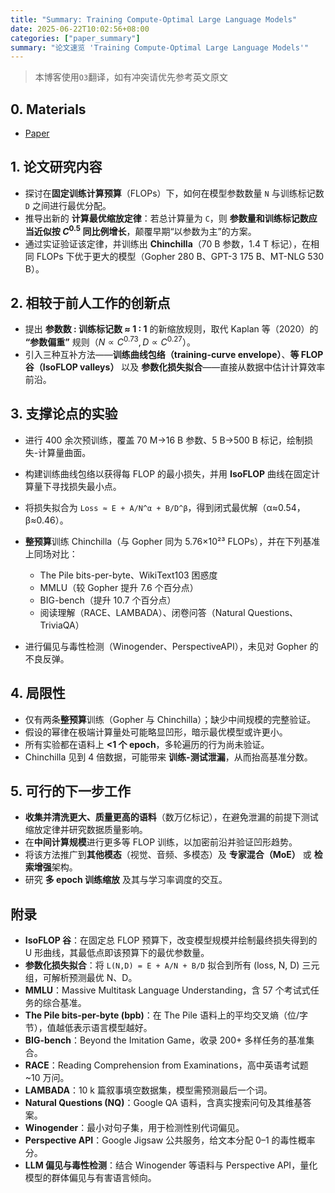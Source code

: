 ```yaml
---
title: "Summary: Training Compute-Optimal Large Language Models"
date: 2025-06-22T10:02:56+08:00
categories: ["paper_summary"]
summary: "论文速览 'Training Compute-Optimal Large Language Models'"
---
```


> 本博客使用`O3`翻译，如有冲突请优先参考英文原文

## 0. Materials

- [Paper](https://arxiv.org/pdf/2203.15556)

## 1. 论文研究内容

- 探讨在**固定训练计算预算**（FLOPs）下，如何在模型参数数量 `N` 与训练标记数 `D` 之间进行最优分配。
- 推导出新的 **计算最优缩放定律**：若总计算量为 `C`，则 **参数量和训练标记数应当近似按 $C^{0.5}$ 同比例增长**，颠覆早期“以参数为主”的方案。
- 通过实证验证该定律，并训练出 **Chinchilla**（70 B 参数，1.4 T 标记），在相同 FLOPs 下优于更大的模型（Gopher 280 B、GPT-3 175 B、MT-NLG 530 B）。

## 2. 相较于前人工作的创新点

- 提出 **参数数 : 训练标记数 ≈ 1 : 1** 的新缩放规则，取代 Kaplan 等（2020）的 **“参数偏重”** 规则（$N∝C^{0.73}, D∝C^{0.27}$）。
- 引入三种互补方法——**训练曲线包络（training-curve envelope）**、**等 FLOP 谷（IsoFLOP valleys）** 以及 **参数化损失拟合**——直接从数据中估计计算效率前沿。

## 3. 支撑论点的实验

- 进行 400 余次预训练，覆盖 70 M→16 B 参数、5 B→500 B 标记，绘制损失-计算量曲面。
- 构建训练曲线包络以获得每 FLOP 的最小损失，并用 **IsoFLOP** 曲线在固定计算量下寻找损失最小点。
- 将损失拟合为 `Loss ≈ E + A/N^α + B/D^β`，得到闭式最优解（α≈0.54，β≈0.46）。
- **整预算**训练 Chinchilla（与 Gopher 同为 5.76×10²³ FLOPs），并在下列基准上同场对比：

  - The Pile bits-per-byte、WikiText103 困惑度
  - MMLU（较 Gopher 提升 7.6 个百分点）
  - BIG-bench（提升 10.7 个百分点）
  - 阅读理解（RACE、LAMBADA）、闭卷问答（Natural Questions、TriviaQA）
- 进行偏见与毒性检测（Winogender、PerspectiveAPI），未见对 Gopher 的不良反弹。

## 4. 局限性

- 仅有两条**整预算**训练（Gopher 与 Chinchilla）；缺少中间规模的完整验证。
- 假设的幂律在极端计算量处可能略显凹形，暗示最优模型或许更小。
- 所有实验都在语料上 **<1 个 epoch**，多轮遍历的行为尚未验证。
- Chinchilla 见到 4 倍数据，可能带来 **训练-测试泄漏**，从而抬高基准分数。

## 5. 可行的下一步工作

- **收集并清洗更大、质量更高的语料**（数万亿标记），在避免泄漏的前提下测试缩放定律并研究数据质量影响。
- 在**中间计算规模**进行更多等 FLOP 训练，以加密前沿并验证凹形趋势。
- 将该方法推广到**其他模态**（视觉、音频、多模态）及 **专家混合（MoE）** 或 **检索增强**架构。
- 研究 **多 epoch 训练缩放** 及其与学习率调度的交互。

## 附录

- **IsoFLOP 谷**：在固定总 FLOP 预算下，改变模型规模并绘制最终损失得到的 U 形曲线，其最低点即该预算下的最优参数量。
- **参数化损失拟合**：将 `L(N,D) = E + A/N + B/D` 拟合到所有 (loss, N, D) 三元组，可解析预测最优 N、D。
- **MMLU**：Massive Multitask Language Understanding，含 57 个考试式任务的综合基准。
- **The Pile bits-per-byte (bpb)**：在 The Pile 语料上的平均交叉熵（位/字节），值越低表示语言模型越好。
- **BIG-bench**：Beyond the Imitation Game，收录 200+ 多样任务的基准集合。
- **RACE**：Reading Comprehension from Examinations，高中英语考试题 \~10 万问。
- **LAMBADA**：10 k 篇叙事填空数据集，模型需预测最后一个词。
- **Natural Questions (NQ)**：Google QA 语料，含真实搜索问句及其维基答案。
- **Winogender**：最小对句子集，用于检测性别代词偏见。
- **Perspective API**：Google Jigsaw 公共服务，给文本分配 0–1 的毒性概率分。
- **LLM 偏见与毒性检测**：结合 Winogender 等语料与 Perspective API，量化模型的群体偏见与有害语言倾向。
